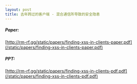 ```yaml
---
layout: post
title: 去年跨过的客户端 - 混合通信所导致的安全隐患
---
```


##### Paper: 

[http://rm-rf.gg/static/papers/finding-xss-in-clients-paper.pdf](/static/papers/finding-xss-in-clients-paper.pdf)

##### PPT:

[http://rm-rf.gg/static/papers/finding-xss-in-clients-pdf.pdf](/static/papers/finding-xss-in-clients-pdf.pdf)